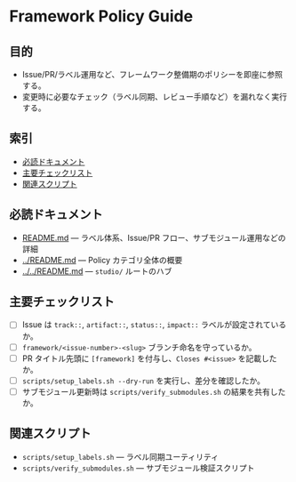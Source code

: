 # Framework Policy Guide

## 目的
- Issue/PR/ラベル運用など、フレームワーク整備期のポリシーを即座に参照する。
- 変更時に必要なチェック（ラベル同期、レビュー手順など）を漏れなく実行する。

## 索引
- [必読ドキュメント](#必読ドキュメント)
- [主要チェックリスト](#主要チェックリスト)
- [関連スクリプト](#関連スクリプト)

## 必読ドキュメント
- [README.md](README.md) — ラベル体系、Issue/PR フロー、サブモジュール運用などの詳細
- [../README.md](../README.md) — Policy カテゴリ全体の概要
- [../../README.md](../../README.md) — `studio/` ルートのハブ

## 主要チェックリスト
- [ ] Issue は `track::`, `artifact::`, `status::`, `impact::` ラベルが設定されているか。
- [ ] `framework/<issue-number>-<slug>` ブランチ命名を守っているか。
- [ ] PR タイトル先頭に `[framework]` を付与し、`Closes #<issue>` を記載したか。
- [ ] `scripts/setup_labels.sh --dry-run` を実行し、差分を確認したか。
- [ ] サブモジュール更新時は `scripts/verify_submodules.sh` の結果を共有したか。

## 関連スクリプト
- `scripts/setup_labels.sh` — ラベル同期ユーティリティ
- `scripts/verify_submodules.sh` — サブモジュール検証スクリプト
